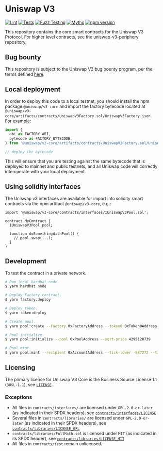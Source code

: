 # Uniswap V3

[![Lint](https://github.com/Uniswap/uniswap-v3-core/actions/workflows/lint.yml/badge.svg)](https://github.com/Uniswap/uniswap-v3-core/actions/workflows/lint.yml)
[![Tests](https://github.com/Uniswap/uniswap-v3-core/actions/workflows/tests.yml/badge.svg)](https://github.com/Uniswap/uniswap-v3-core/actions/workflows/tests.yml)
[![Fuzz Testing](https://github.com/Uniswap/uniswap-v3-core/actions/workflows/fuzz-testing.yml/badge.svg)](https://github.com/Uniswap/uniswap-v3-core/actions/workflows/fuzz-testing.yml)
[![Mythx](https://github.com/Uniswap/uniswap-v3-core/actions/workflows/mythx.yml/badge.svg)](https://github.com/Uniswap/uniswap-v3-core/actions/workflows/mythx.yml)
[![npm version](https://img.shields.io/npm/v/@uniswap/v3-core/latest.svg)](https://www.npmjs.com/package/@uniswap/v3-core/v/latest)

This repository contains the core smart contracts for the Uniswap V3 Protocol.
For higher level contracts, see the [uniswap-v3-periphery](https://github.com/Uniswap/uniswap-v3-periphery)
repository.

## Bug bounty

This repository is subject to the Uniswap V3 bug bounty program, per the terms defined [here](./bug-bounty.md).

## Local deployment

In order to deploy this code to a local testnet, you should install the npm package
`@uniswap/v3-core`
and import the factory bytecode located at
`@uniswap/v3-core/artifacts/contracts/UniswapV3Factory.sol/UniswapV3Factory.json`.
For example:

```typescript
import {
  abi as FACTORY_ABI,
  bytecode as FACTORY_BYTECODE,
} from '@uniswap/v3-core/artifacts/contracts/UniswapV3Factory.sol/UniswapV3Factory.json'

// deploy the bytecode
```

This will ensure that you are testing against the same bytecode that is deployed to
mainnet and public testnets, and all Uniswap code will correctly interoperate with
your local deployment.

## Using solidity interfaces

The Uniswap v3 interfaces are available for import into solidity smart contracts
via the npm artifact `@uniswap/v3-core`, e.g.:

```solidity
import '@uniswap/v3-core/contracts/interfaces/IUniswapV3Pool.sol';

contract MyContract {
  IUniswapV3Pool pool;

  function doSomethingWithPool() {
    // pool.swap(...);
  }
}

```

## Development

To test the contract in a private network.

```bash
# Run local hardhat node.
$ yarn hardhat node

# Deploy Factory contract.
$ yarn factory:deploy

# Deploy token.
$ yarn token:deploy

# Create pool.
$ yarn pool:create --factory 0xFactoryAddress --token0 0xToken0Address --token1 0xToken1Address --fee 500

# Pool initialize.
$ yarn pool:initialize --pool 0xPoolAddress --sqrt-price 4295128739

# Pool mint.
$ yarn pool:mint --recipient 0xAccountAddress --tick-lower -887272 --tick-upper 887272 --amount 10 --pool 0xPoolAddress
```

## Licensing

The primary license for Uniswap V3 Core is the Business Source License 1.1 (`BUSL-1.1`), see [`LICENSE`](./LICENSE).

### Exceptions

- All files in `contracts/interfaces/` are licensed under `GPL-2.0-or-later` (as indicated in their SPDX headers), see [`contracts/interfaces/LICENSE`](./contracts/interfaces/LICENSE)
- Several files in `contracts/libraries/` are licensed under `GPL-2.0-or-later` (as indicated in their SPDX headers), see [`contracts/libraries/LICENSE_GPL`](contracts/libraries/LICENSE_GPL)
- `contracts/libraries/FullMath.sol` is licensed under `MIT` (as indicated in its SPDX header), see [`contracts/libraries/LICENSE_MIT`](contracts/libraries/LICENSE_MIT)
- All files in `contracts/test` remain unlicensed.

